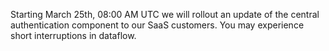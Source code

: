 Starting March 25th, 08:00 AM UTC we will rollout an update of the central authentication component to our SaaS customers. You may experience short interruptions in dataflow.
